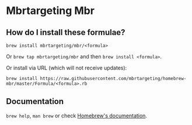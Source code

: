 # Mbrtargeting Mbr

## How do I install these formulae?
`brew install mbrtargeting/mbr/<formula>`

Or `brew tap mbrtargeting/mbr` and then `brew install <formula>`.

Or install via URL (which will not receive updates):

```
brew install https://raw.githubusercontent.com/mbrtargeting/homebrew-mbr/master/Formula/<formula>.rb
```

## Documentation
`brew help`, `man brew` or check [Homebrew's documentation](https://docs.brew.sh).
